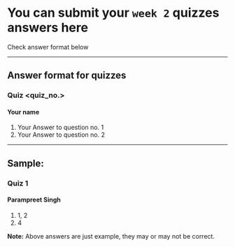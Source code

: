 # You can submit your `week 2` quizzes answers here
Check answer format below







---

## Answer format for quizzes

### Quiz <quiz_no.>
#### Your name
1. Your Answer to question no. 1
2. Your Answer to question no. 2

--- 

## Sample:
### Quiz 1 
#### Parampreet Singh
1. 1, 2
2. 4

**Note:** Above answers are just example, they may or may not be correct.